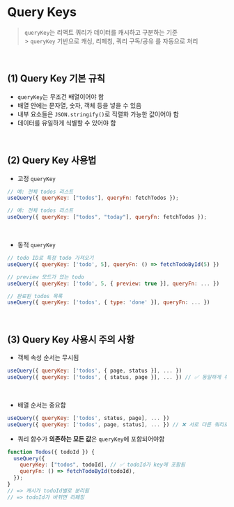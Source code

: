 # Query Keys

> `queryKey`는 리액트 쿼리가 데이터를 캐시하고 구분하는 기준<br/> > `queryKey` 기반으로 캐싱, 리페칭, 쿼리 구독/공유 를 자동으로 처리

<br/>

## (1) Query Key 기본 규칙

- `queryKey`는 무조건 배열이어야 함
- 배열 안에는 문자열, 숫자, 객체 등을 넣을 수 있음
- 내부 요소들은 `JSON.stringify()`로 직렬화 가능한 값이어야 함
- 데이터를 유일하게 식별할 수 있어야 함

<br/>

## (2) Query Key 사용법

- 고정 `queryKey`

```jsx
// 예: 전체 todos 리스트
useQuery({ queryKey: ["todos"], queryFn: fetchTodos });

// 예: 전체 todos 리스트
useQuery({ queryKey: ["todos", "today"], queryFn: fetchTodos });
```

<br/>

- 동적 `queryKey`

```jsx
// todo ID로 특정 todo 가져오기
useQuery({ queryKey: ['todo', 5], queryFn: () => fetchTodoById(5) })

// preview 모드가 있는 todo
useQuery({ queryKey: ['todo', 5, { preview: true }], queryFn: ... })

// 완료된 todos 목록
useQuery({ queryKey: ['todos', { type: 'done' }], queryFn: ... })
```

<br/>

## (3) Query Key 사용시 주의 사항

- 객체 속성 순서는 무시됨

```jsx
useQuery({ queryKey: ['todos', { page, status }], ... })
useQuery({ queryKey: ['todos', { status, page }], ... }) // ✅ 동일하게 취급됨
```

<br/>

- 배열 순서는 중요함

```jsx
useQuery({ queryKey: ['todos', status, page], ... })
useQuery({ queryKey: ['todos', page, status], ... }) // ❌ 서로 다른 쿼리로 인식됨
```

- 쿼리 함수가 **의존하는 모든 값**은 `queryKey`에 포함되어야함

```jsx
function Todos({ todoId }) {
  useQuery({
    queryKey: ["todos", todoId], // ✅ todoId가 key에 포함됨
    queryFn: () => fetchTodoById(todoId),
  });
}
// => 캐시가 todoId별로 분리됨
// => todoId가 바뀌면 리페칭
```
